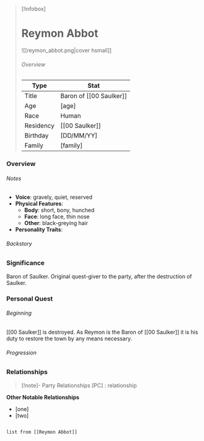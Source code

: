 > [!infobox]
> # Reymon Abbot
> ![[reymon_abbot.png|cover hsmall]]
> ###### Overview
> | Type | Stat |
> | ---- | ---- |
> | Title | Baron of [[00 Saulker]] |
> | Age | [age] |
> | Race | Human |
> | Residency | [[00 Saulker]] |
> | Birthday | [DD/MM/YY] |
> | Family | [family] |

### Overview
###### Notes
- **Voice**: gravely, quiet, reserved
- **Physical Features**: 
	- **Body**: short, bony, hunched
	- **Face**: long face, thin nose
	- **Other**: black-greying hair
- **Personality Traits**:

###### Backstory


### Significance
Baron of Saulker. Original quest-giver to the party, after the destruction of Saulker.

### Personal Quest
###### Beginning
[[00 Saulker]] is destroyed. As Reymon is the Baron of [[00 Saulker]] it is his duty to restore the town by any means necessary.
###### Progression


### Relationships
> [!note]- Party Relationships
> [PC] : relationship

**Other Notable Relationships**
- [one]
- [two]

```dataview

list from [[Reymon Abbot]]

```